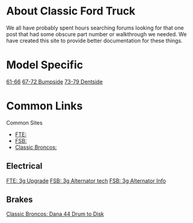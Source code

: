 <!-- TITLE: Classic Ford Truck -->
<!-- SUBTITLE: A site for documenting for clasic ford trucks -->

# About Classic Ford Truck
We all have probably spent hours searching forums looking for that one post that had some obscure part number or walkthrough we needed. We have created this site to provide better documentation for these things. 

# Model Specific
[61-66](/61-66)
[67-72 Bumpside](/67-72-bumpside)
[73-79 Dentside](/73-79-dentside)

# Common Links
Common Sites
* [FTE:](https://www.ford-trucks.com)
* [FSB:](https://www.fullsizedbronco.com)
* [Classic Broncos:](http://classicbroncos.com)
## Electrical
[FTE: 3g Upgrade](https://www.ford-trucks.com/forums/942250-just-did-a-3g-upgrade.html)
[FSB: 3g Alternator tech](http://www.fullsizebronco.com/forum/23-technical-write-ups/7478-3g-alternator-tech.html)
[FSB: 3g Alternator Info](http://fullsizebronco.com/forum/7-1980-96-bronco-tech/55169-3g-interchange-facts-if-youre-thinking-3g-read-here-4.html)

## Brakes
[Classic Broncos: Dana 44 Drum to Disk](http://classicbroncos.com/disc-f150.shtml)